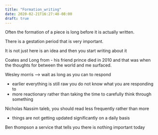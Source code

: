 ```yaml
---
title: "Formation_writing"
date: 2020-02-21T16:27:48-08:00
draft: true
---
```


Often the formation of a piece is long before it is actually written.

There is a gestation period that is very important.

It is not just here is an idea and then you start writing about it

Coates and Long from - his friend prince died in 2010 and that was when the thoughts for between the world and me surfaced.

Wesley morris --> wait as long as you can to respond
- earlier everything is still raw you do not know what you are responding to
- more reactionary rather than taking the time to carefully think through something

Nicholas Nassim taleb, you should read less frequently rather than more
- things are not getting updated significantly on a daily basis

Ben thompson a service that tells you there is nothing important today
